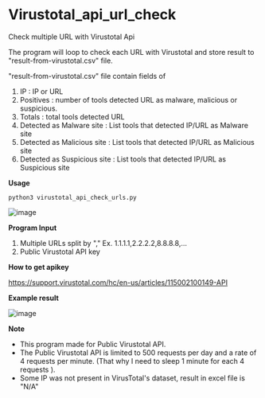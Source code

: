 # Virustotal_api_url_check
Check multiple URL with Virustotal Api

The program will loop to check each URL with Virustotal and store result to "result-from-virustotal.csv" file.

"result-from-virustotal.csv" file contain fields of

1. IP : IP or URL
2. Positives : number of tools detected URL as malware, malicious or suspicious.
3. Totals : total tools detected URL
4. Detected as Malware site : List tools that detected IP/URL as Malware site
5. Detected as Malicious site : List tools that detected IP/URL as Malicious site
6. Detected as Suspicious site : List tools that detected IP/URL as Suspicious site

**Usage**
```
python3 virustotal_api_check_urls.py
```
![image](https://user-images.githubusercontent.com/70726596/125559042-4293be2c-e799-4838-aafe-3506c27a000f.png)


**Program Input**

1. Multiple URLs split by "," Ex. 1.1.1.1,2.2.2.2,8.8.8.8,...
2. Public Virustotal API key


**How to get apikey**

https://support.virustotal.com/hc/en-us/articles/115002100149-API


**Example result**

![image](https://user-images.githubusercontent.com/70726596/125560032-1365fd06-2608-47eb-85e5-128abe7129a8.png)


**Note**

- This program made for Public Virustotal API.
- The Public Virustotal API is limited to 500 requests per day and a rate of 4 requests per minute. (That why I need to sleep 1 minute for each 4 requests ).
- Some IP was not present in VirusTotal's dataset, result in excel file is "N/A"

